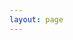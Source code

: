 ```yaml
---
layout: page
---
```


<script setup>
import {
  VPTeamPage,
  VPTeamPageTitle,
  VPTeamMembers,
   VPTeamPageSection
} from 'vitepress/theme'




const coreMembers = [
  {
    // avatar: 'https://www.github.com/yyx990803.png',
    avatar: '/assets/team/cheny.png',
    name: '傅会文',
    title: 'Ui Tech Lead',
    // links: [
    //   { icon: 'github', link: 'https://github.com/yyx990803' },
    //   { icon: 'yotube', link: 'https://gitee.com/ycyplus163' },
    // ],
     desc: ''
  },
  {
    avatar: '/assets/team/张东.png',
    name: '刘凯',
    title: 'Ui Design',
    desc: '',
    links: [
    //   { icon: 'github', link: 'https://github.com/yyx990803' },
    ]
  },
    {
    avatar: '/assets/team/杨佩.png',
    name: '廉国崴',
    title: 'Ui Design',
    desc: '',
    links: [
    //   { icon: 'github', link: 'https://github.com/yyx990803' },
    ]
  },
  {
    avatar: '/assets/team/赵成刚.png',
    name: '刘旭洋',
    title: '建模师 Tech Lead',
    desc: ''
  },
  {
    avatar: '/assets/team/徐杨沛.png',
    name: '徐杨沛',
    title: '建模师',
    desc: '',
    links: [
    //   { icon: 'github', link: 'https://github.com/yyx990803' },
    ]
  },
]


</script>

<VPTeamPage>
  <VPTeamPageTitle>
    <template #title>我们的设计</template>
    <template #lead>核心成员</template>
  </VPTeamPageTitle>
  <VPTeamMembers size="medium" :members="coreMembers" />
  <!-- <VPTeamPageSection>
    <template #title>特别感谢</template>
    <template #lead>社区伙伴</template>
    <template #members>
      <VPTeamMembers size="small" :members="partners" />
    </template>
  </VPTeamPageSection> -->
</VPTeamPage>
